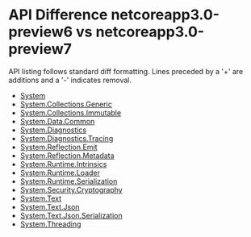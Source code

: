 # API Difference netcoreapp3.0-preview6 vs netcoreapp3.0-preview7

API listing follows standard diff formatting. Lines preceded by a '+' are
additions and a '-' indicates removal.

* [System](3.0-preview7_System.md)
* [System.Collections.Generic](3.0-preview7_System.Collections.Generic.md)
* [System.Collections.Immutable](3.0-preview7_System.Collections.Immutable.md)
* [System.Data.Common](3.0-preview7_System.Data.Common.md)
* [System.Diagnostics](3.0-preview7_System.Diagnostics.md)
* [System.Diagnostics.Tracing](3.0-preview7_System.Diagnostics.Tracing.md)
* [System.Reflection.Emit](3.0-preview7_System.Reflection.Emit.md)
* [System.Reflection.Metadata](3.0-preview7_System.Reflection.Metadata.md)
* [System.Runtime.Intrinsics](3.0-preview7_System.Runtime.Intrinsics.md)
* [System.Runtime.Loader](3.0-preview7_System.Runtime.Loader.md)
* [System.Runtime.Serialization](3.0-preview7_System.Runtime.Serialization.md)
* [System.Security.Cryptography](3.0-preview7_System.Security.Cryptography.md)
* [System.Text](3.0-preview7_System.Text.md)
* [System.Text.Json](3.0-preview7_System.Text.Json.md)
* [System.Text.Json.Serialization](3.0-preview7_System.Text.Json.Serialization.md)
* [System.Threading](3.0-preview7_System.Threading.md)
